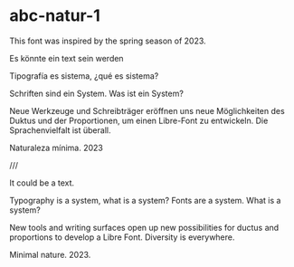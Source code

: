 # abc-natur-1
This font was inspired by the spring season of 2023.

Es könnte ein text sein werden 

Tipografía es sistema, ¿qué es sistema? 

Schriften sind ein System. Was ist ein System?

Neue Werkzeuge und Schreibträger eröffnen uns neue Möglichkeiten des Duktus und der Proportionen, um einen Libre-Font zu entwickeln. Die Sprachenvielfalt ist überall.

Naturaleza mínima. 2023

///

It could be a text.

Typography is a system, what is a system?
Fonts are a system. What is a system?

New tools and writing surfaces open up new possibilities for ductus and proportions to develop a Libre Font. Diversity is everywhere.

Minimal nature. 2023.
